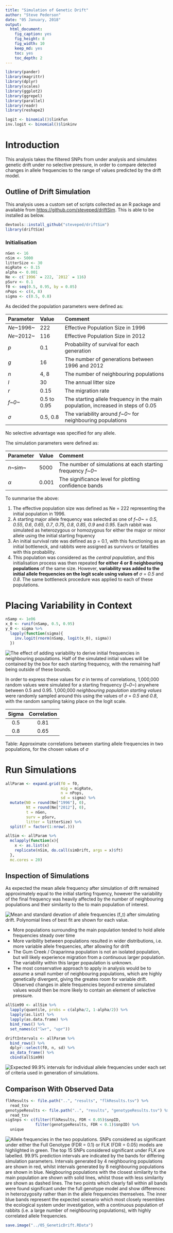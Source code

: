 ```yaml
---
title: "Simulation of Genetic Drift"
author: "Steve Pederson"
date: "05 January, 2018"
output: 
  html_document: 
    fig_caption: yes
    fig_height: 8
    fig_width: 10
    keep_md: yes
    toc: yes
    toc_depth: 2
---
```






```r
library(pander)
library(magrittr)
library(dplyr)
library(scales)
library(ggplot2)
library(ggrepel)
library(parallel)
library(readr)
library(reshape2)
```


```r
logit <- binomial()$linkfun
inv.logit <- binomial()$linkinv
```

# Introduction

This analysis takes the filtered SNPs from under analysis and simulates genetic drift under no selective pressure, in order to compare detected changes in allele frequencies to the range of values predicted by the drift model.

## Outline of Drift Simulation

This analysis uses a custom set of scripts collected as an R package and available from https://github.com/steveped/driftSim.
This is able to be installed as below.


```r
devtools::install_github("steveped/driftSim")
library(driftSim)
```

### Initialisation


```r
nGen <- 16
nSim <- 5000
litterSize <- 30
migRate <- 0.15
alpha <- 0.001
Ne <- c(`1996` = 222, `2012` = 116)
pSurv <- 0.1
f0 <- seq(0.5, 0.95, by = 0.05)
nPops <- c(4, 8)
sigma <- c(0.5, 0.8)
```


As decided the population parameters were defined as:

| Parameter   | Value          | Comment                                                     |
|:----------- |:-------------- |:----------------------------------------------------------- |
| *Ne*~1996~  | 222 | Effective Population Size in 1996                           |
| *Ne*~2012~  | 116 | Effective Population Size in 2012                           |
| *p*         | 0.1      | Probability of survival for each generation              |
| *g*         | 16       | The number of generations between 1996 and 2012             |
| *n*         | 4, 8      | The number of neighbouring populations                      |
| *l*         | 30 | The annual litter size                                      |
| *r*         | 0.15    | The migration rate                                          |
| *f~0~*      | 0.5 to 0.95    | The starting allele frequency in the main population, increased in steps of 0.05  |
| *&sigma;*   | 0.5, 0.8      | The variability around *f~0~* for neighbouring populations |

No selective advantage was specified for any allele.

The simulation parameters were defined as:

| Parameter   | Value     | Comment                                                     |
|:----------- |:--------- |:----------------------------------------------------------- |
| *n*~sim~    | 5000  | The number of simulations at each starting frequency *f~0~* |
| *&alpha;*   | 0.001 | The significance level for plotting confidence bands        |


To summarise the above:

1. The effective population size was defined as Ne = 222 representing the initial population in 1996. 
2. A starting major allele frequency was selected as one of *f~0~* = _0.5_, _0.55_, _0.6_, _0.65_, _0.7_, _0.75_, _0.8_, _0.85_, _0.9_ and _0.95_. Each rabbit was simulated as heterozygous or homozygous for either the major or minor allele using the initial starting frquency
3. An initial survival rate was defined as p = 0.1, with this functioning as an initial bottleneck, and rabbits were assigned as survivors or fatalities with this probability.
4. This population was considered as the *central population*, and this initialisation process was then repeated **for either 4 or 8 neighbouring populations** of the same size. However, **variability was added to the initial allele frequencies on the logit scale using values of** *&sigma;* = _0.5_ and _0.8_. The same bottleneck procedure was applied to each of these populations.


# Placing Variability in Context



```r
nSamp <- 1e06
x_0 <- runif(nSamp, 0.5, 0.95)
y_0 <- sigma %>%
  lapply(function(sigma){
    inv.logit(rnorm(nSamp, logit(x_0), sigma))
  })
```


![The effect of adding variability to derive initial frequencies in neighbouring populations. Half of the simulated initial values will be contained by the box for each starting frequency, with the remaining half being outside of these bounds.](05_GeneticDrift_files/figure-html/plotAddVars-1.png)


In order to express these values for *&sigma;* in terms of correlations, 1,000,000 random values were simulated for a starting frequency (*f~0~*) anywhere between 0.5 and 0.95.
1,000,000 _neighbouring population starting values_ were randomly sampled around this using the values of *&sigma;* = _0.5_ and _0.8_, with the random sampling taking place on the logit scale.


| Sigma | Correlation |
|:-----:|:-----------:|
|  0.5  |    0.81     |
|  0.8  |    0.65     |

Table: Approximate correlations between starting allele frequencies in two populations, for the chosen values of $\sigma$


# Run Simulations


```r
allParam <- expand.grid(f0 = f0,
                        mig = migRate,
                        n = nPops,
                        sd = sigma) %>%
  mutate(N0 = round(Ne["1996"], 0),
         Nt = round(Ne["2012"], 0),
         t = nGen,
         surv = pSurv,
         litter = litterSize) %>%
  split(f = factor(1:nrow(.)))
```


```r
allSim <- allParam %>%
  mclapply(function(x){
    x <- as.list(x)
    replicate(nSim, do.call(simDrift, args = x)$ft)
  },
  mc.cores = 20)
```



## Inspection of Simulations

As expected the mean allele frequency after simulation of drift remained approximately equal to the initial starting frquency, however the variability of the final frequency was heavily affected by the number of neighbouring populations and their similarity to the to main population of interest.

![Mean and standard devation of allele frequencies ($f_t$) after simulating drift. Polynomial lines of best fit are shown for each value.](05_GeneticDrift_files/figure-html/simValues-1.png)

- More populations surrounding the main population tended to hold allele frequencies steady over time
- More varibility between populations resulted in wider distributions, i.e. more variable allele frequencies, after allowing for drift
- The Gum Creek / Oraparinna population is not an isolated population, but will likely experience migration from a continuous larger population. The variability within this larger popaulation is unknown.
- The most conservative approach to apply in analysis would be to assume a small number of neighbouring populations, which are highly genetically divergent, giving the greates room for variable drift. Observed changes in allele frequencies beyond extreme simulated values would then be more likely to contain an element of selective pressure.



```r
allSim99 <- allSim %>%
  lapply(quantile, probs = c(alpha/2, 1-alpha/2)) %>%
  lapply(as.list) %>%
  lapply(as.data.frame) %>%
  bind_rows() %>%
  set_names(c("lwr", "upr"))
```



```r
driftIntervals <- allParam %>%
  bind_rows() %>%
  dplyr::select(f0, n, sd) %>%
  as_data_frame() %>%
  cbind(allSim99)
```

![Expected 99.9% intervals for individual allele frequencies under each set of criteria used in generation of simulations.](05_GeneticDrift_files/figure-html/driftBands-1.png)

## Comparison With Observed Data


```r
flkResults <- file.path("..", "results", "flkResults.tsv") %>%
  read_tsv
genotypeResults <- file.path("..", "results", "genotypeResults.tsv") %>%
  read_tsv
sigSnps <- c(filter(flkResults, FDR < 0.05)$snpID,
             filter(genotypeResults, FDR < 0.1)$snpID) %>%
  unique
```




![Allele frequencies in the two populations. SNPs considered as significant under either the Full Genotype (FDR = 0.1) or FLK (FDR = 0.05) models are highlighted in green. The top 15 SNPs considered significant under FLK are labelled. 99.9% prediction intervals are indicated by the bands for differing simulation parameters. Intervals generated by 4 neighbouring populations are shown in red, whilst intervals generated by 8 neighbouring populations are shown in blue. Neigbouring populations with the closest similarity to the main population are shown with solid lines, whilst those with less similarity are shown as dashed lines. The two points which clearly fall within all bands were found significant  under the full genotype model and show differencec in heterozygosity rather than in the allele frequencies themselves. The inner blue bands represent the expected scenario which most closely resembles the ecological system under investigation, with a continuous population of rabbits (i.e. a large number of neighbouring populations), with highly correlated allele frequencies.](05_GeneticDrift_files/figure-html/flkWithDriftBands-1.png)




```r
save.image("../05_GeneticDrift.RData")
```

